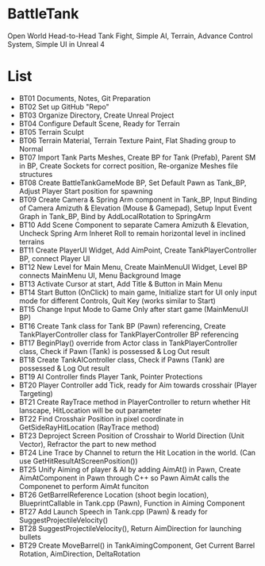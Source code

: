 # BattleTank
Open World Head-to-Head Tank Fight, Simple AI, Terrain, Advance Control System, Simple UI in Unreal 4

# List
* BT01 Documents, Notes, Git Preparation
* BT02 Set up GitHub "Repo"
* BT03 Organize Directory, Create Unreal Project
* BT04 Configure Default Scene, Ready for Terrain
* BT05 Terrain Sculpt
* BT06 Terrain Material, Terrain Texture Paint, Flat Shading group to Normal
* BT07 Import Tank Parts Meshes, Create BP for Tank (Prefab), Parent SM in BP, Create Sockets for correct position, Re-organize Meshes file structures
* BT08 Create BattleTankGameMode BP, Set Default Pawn as Tank_BP, Adjust Player Start position for spawning
* BT09 Create Camera & Spring Arm component in Tank_BP, 
    Input Binding of Camera Amizuth & Elevation (Mouse & Gamepad),
    Setup Input Event Graph in Tank_BP, Bind by AddLocalRotation to SpringArm
* BT10 Add Scene Component to separate Camera Amizuth & Elevation, Uncheck Spring Arm Inheret Roll to remain horizontal level in inclined terrains
* BT11 Create PlayerUI Widget, Add AimPoint, Create TankPlayerController BP, connect Player UI
* BT12 New Level for Main Menu, Create MainMenuUI Widget, Level BP connects MainMenu UI, Menu Background Image 
* BT13 Activate Cursor at start, Add Title & Button in Main Menu
* BT14 Start Button (OnClick) to main game, 
    Initialize start for UI only input mode for different Controls,
    Quit Key (works similar to Start)
* BT15 Change Input Mode to Game Only after start game (MainMenuUI BP)
* BT16 Create Tank class for Tank BP (Pawn) referencing, Create TankPlayerController class for TankPlayerController BP referencing
* BT17 BeginPlay() override from Actor class in TankPlayerController class,
    Check if Pawn (Tank) is possessed & Log Out result 
* BT18 Create TankAIController class, Check if Pawns (Tank) are possessed & Log Out result 
* BT19 AI Controller finds Player Tank, Pointer Protections 
* BT20 Player Controller add Tick, ready for Aim towards crosshair (Player Targeting) 
* BT21 Create RayTrace method in PlayerController to return whether Hit lanscape, HitLocation will be out parameter 
* BT22 Find Crosshair Position in pixel coordinate in GetSideRayHitLocation (RayTrace method)
* BT23 Deproject Screen Position of Crosshair to World Direction (Unit Vector), Refractor the part to new method
* BT24 Line Trace by Channel to return the Hit Location in the world. (Can use GetHitResultAtScreenPosition())
* BT25 Unify Aiming of player & AI by adding AimAt() in Pawn, Create AimAtComponent in Pawn through C++ so Pawn AimAt calls the Componenet to perform AimAt funciton
* BT26 GetBarrelReference Location (shoot begin location), BlueprintCallable in Tank.cpp (Pawn), Function in Aiming Component 
* BT27 Add Launch Speech in Tank.cpp (Pawn) & ready for SuggestProjectileVelocity()
* BT28 SuggestProjectileVelocity(), Return AimDirection for launching bullets
* BT29 Create MoveBarrel() in TankAimingComponent, Get Current Barrel Rotation, AimDirection, DeltaRotation
